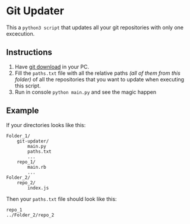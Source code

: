 # Git Updater

This a `python3 script` that updates all your git repositories with only one excecution.

## Instructions

1. Have [git download](https://git-scm.com/downloads) in your PC.
2. Fill the `paths.txt` file with all the relative paths *(all of them from this folder)* of all the repositories that you want to update when executing this script.
3. Run in console `python main.py` and see the magic happen

## Example

If your directories looks like this:

```MD
Folder_1/
    git-updater/
        main.py
        paths.txt
        ...
    repo_1/
        main.rb
        ...
Folder_2/
    repo_2/
        index.js
```

Then your `paths.txt` file should look like this:

```MD
repo_1
../Folder_2/repo_2
```

